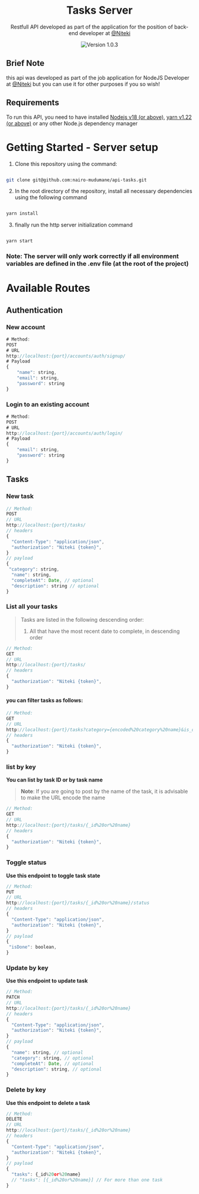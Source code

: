 <div  align="center">

<h1>Tasks Server</h1>

<p>Restfull API developed as part of the application for the position of back-end developer at <a  href="https://niteki.co.mz/corporate"  target="_blank">@Niteki</a></p>

<div>

<img  src="https://img.shields.io/badge/version-1.3.0-blue.svg"  alt="Version 1.0.3">

</div>

</div>

## Brief Note

this api was developed as part of the job application for NodeJS Developer at [@Niteki](https://niteki.co.mz/corporate) but you can use it for other purposes if you so wish!

## Requirements

To run this API, you need to have installed [Nodejs v18 (or above)](https://nodejs.org/), [yarn v1.22 (or above)](https://yarnpkg.com/) or any other Node.js dependency manager

# Getting Started - Server setup

1. Clone this repository using the command:

```bash

git clone git@github.com:nairo-mudumane/api-tasks.git

```

2. In the root directory of the repository, install all necessary dependencies using the following command

```bash

yarn install

```

3. finally run the http server initialization command

```bash

yarn start

```

### Note: The server will only work correctly if all environment variables are defined in the .env file (at the root of the project)

# Available Routes

## Authentication

### New account

```js
# Method:
POST
# URL
http://localhost:{port}/accounts/auth/signup/
# Payload
{
	"name": string,
	"email": string,
	"password": string
}
```

### Login to an existing account

```js
# Method:
POST
# URL
http://localhost:{port}/accounts/auth/login/
# Payload
{
	"email": string,
	"password": string
}
```

## Tasks

### New task

```js
// Method:
POST
// URL
http://localhost:{port}/tasks/
// headers
{
  "Content-Type": "application/json",
  "authorization": "Niteki {token}",
}
// payload
{
 "category": string,
  "name": string,
  "completeAt": Date, // optional
  "description": string // optional
}
```

### List all your tasks

> Tasks are listed in the following descending order:
>
> 1. All that have the most recent date to complete, in descending order

```js
// Method:
GET
// URL
http://localhost:{port}/tasks/
// headers
{
  "authorization": "Niteki {token}",
}
```

#### you can filter tasks as follows:

```js
// Method:
GET
// URL
http://localhost:{port}/tasks?category={encoded%20category%20name}&is_done=1
// headers
{
  "authorization": "Niteki {token}",
}
```

### list by key

**You can list by task ID or by task name**

> **Note**: If you are going to post by the name of the task, it is advisable to make the URL encode the name

```js
// Method:
GET
// URL
http://localhost:{port}/tasks/{_id%20or%20name}
// headers
{
  "authorization": "Niteki {token}",
}
```

### Toggle status

**Use this endpoint to toggle task state**

```js
// Method:
PUT
// URL
http://localhost:{port}/tasks/{_id%20or%20name}/status
// headers
{
  "Content-Type": "application/json",
  "authorization": "Niteki {token}",
}
// payload
{
 "isDone": boolean,
}
```

### Update by key

**Use this endpoint to update task**

```js
// Method:
PATCH
// URL
http://localhost:{port}/tasks/{_id%20or%20name}
// headers
{
  "Content-Type": "application/json",
  "authorization": "Niteki {token}",
}
// payload
{
  "name": string, // optional
  "category": string, // optional
  "completeAt": Date, // optional
  "description": string, // optional
}
```

### Delete by key

**Use this endpoint to delete a task**

```js
// Method:
DELETE
// URL
http://localhost:{port}/tasks/{_id%20or%20name}
// headers
{
  "Content-Type": "application/json",
  "authorization": "Niteki {token}",
}
// payload
{
  "tasks": {_id%20or%20name}
  // "tasks": [{_id%20or%20name}] // For more than one task
}
```
